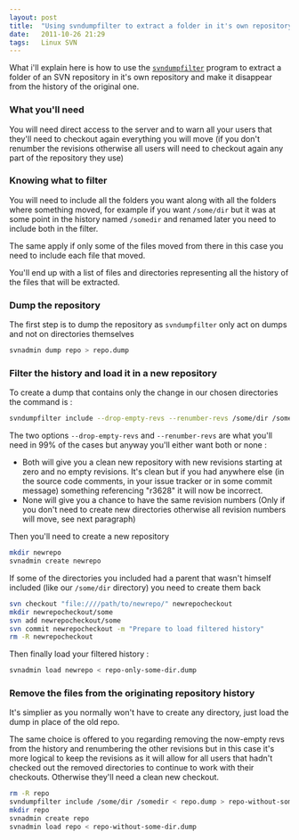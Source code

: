 ```yaml
---
layout: post
title:  "Using svndumpfilter to extract a folder in it's own repository"
date:   2011-10-26 21:29
tags:   Linux SVN
---
```

What i'll explain here is how to use the
[`svndumpfilter`](http://svnbook.red-bean.com/en/1.5/svn.ref.svndumpfilter.html)
program to extract a folder of an SVN repository in it's own repository and
make it disappear from the history of the original one.

### What you'll need

You will need direct access to the server and to warn all your users that they'll
need to checkout again everything you will move (if you don't renumber the revisions
otherwise all users will need to checkout again any part of the repository they use)

### Knowing what to filter

You will need to include all the folders you want along with all the folders where
something moved, for example if you want `/some/dir` but it was at some point in the
history named `/somedir` and renamed later you need to include both in the filter.

The same apply if only some of the files moved from there in this case you need to
include each file that moved.

You'll end up with a list of files and directories representing all the history of
the files that will be extracted.

### Dump the repository

The first step is to dump the repository as `svndumpfilter` only act on dumps and
not on directories themselves

```sh
svnadmin dump repo > repo.dump
```

### Filter the history and load it in a new repository

To create a dump that contains only the change in our chosen directories the
command is :

```sh
svndumpfilter include --drop-empty-revs --renumber-revs /some/dir /somedir < repo.dump > repo-only-some-dir.dump
```

The two options `--drop-empty-revs` and `--renumber-revs` are what you'll need in
99% of the cases but anyway you'll either want both or none :

* Both will give you a clean new repository with new revisions starting at zero
  and no empty revisions. It's clean but if you had anywhere else (in the
  source code comments, in your issue tracker or in some commit message)
  something referencing "r3628" it will now be incorrect.
* None will give you a chance to have the same revision numbers (Only if you
  don't need to create new directories otherwise all revision numbers will move,
  see next paragraph)

Then you'll need to create a new repository

```sh
mkdir newrepo
svnadmin create newrepo
```

If some of the directories you included had a parent that wasn't himself
included (like our `/some/dir` directory) you need to create them back

```sh
svn checkout "file:////path/to/newrepo/" newrepocheckout
mkdir newrepocheckout/some
svn add newrepocheckout/some
svn commit newrepocheckout -m "Prepare to load filtered history"
rm -R newrepocheckout
```

Then finally load your filtered history :

```sh
svnadmin load newrepo < repo-only-some-dir.dump
```

### Remove the files from the originating repository history

It's simplier as you normally won't have to create any directory, just load the dump
in place of the old repo.

The same choice is offered to you regarding removing the now-empty revs from the
history and renumbering the other revisions but in this case it's more logical to
keep the revisions as it will allow for all users that hadn't checked out the removed
directories to continue to work with their checkouts. Otherwise they'll need a clean
new checkout.

```sh
rm -R repo
svndumpfilter include /some/dir /somedir < repo.dump > repo-without-some-dir.dump
mkdir repo
svnadmin create repo
svnadmin load repo < repo-without-some-dir.dump
```
